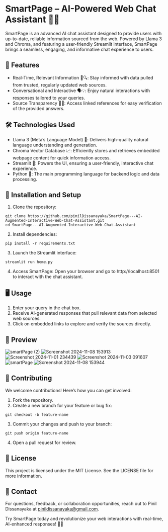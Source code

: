 # SmartPage – AI-Powered Web Chat Assistant 🤖💬
SmartPage is an advanced AI chat assistant designed to provide users with up-to-date, reliable information sourced from the web. Powered by Llama 3 and Chroma, and featuring a user-friendly Streamlit interface, SmartPage brings a seamless, engaging, and informative chat experience to users.

## 📢 Features
- Real-Time, Relevant Information 📅🔍: Stay informed with data pulled from trusted, regularly updated web sources.
- Conversational and Interactive 🗣️💡: Enjoy natural interactions with responses tailored to your queries.
- Source Transparency 🔗📑: Access linked references for easy verification of the provided answers.

## 🛠️ Technologies Used
- Llama 3 (Meta’s Language Model) 🦙: Delivers high-quality natural language understanding and generation.
- Chroma Vector Database 📈: Efficiently stores and retrieves embedded webpage content for quick information access.
- Streamlit 🎨: Powers the UI, ensuring a user-friendly, interactive chat experience.
- Python 🐍: The main programming language for backend logic and data processing.

## 🚀 Installation and Setup

1. Clone the repository:
```
git clone https://github.com/pinilDissanayaka/SmartPage---AI-Augmented-Interactive-Web-Chat-Assistant.git
cd SmartPage---AI-Augmented-Interactive-Web-Chat-Assistant
```

2. Install dependencies:
```
pip install -r requirements.txt
```

3. Launch the Streamlit interface:
```
streamlit run home.py
```

4. Access SmartPage: Open your browser and go to http://localhost:8501 to interact with the chat assistant.

## 🖥️ Usage
1. Enter your query in the chat box.
2. Receive AI-generated responses that pull relevant data from selected web sources.
3. Click on embedded links to explore and verify the sources directly.

## 📸 Preview
![smartPage (2)](https://github.com/user-attachments/assets/085043cd-5beb-4807-9607-7bd2f8e9b12c)
![Screenshot 2024-11-08 153913](https://github.com/user-attachments/assets/aa5f4bfd-9dc9-4886-9f77-6910f05be40a)
![Screenshot 2024-11-01 234439](https://github.com/user-attachments/assets/5e98ff89-725a-4be4-89e4-31aac58f6dd4)
![Screenshot 2024-11-03 091607](https://github.com/user-attachments/assets/29c6c365-451c-4988-b39e-e0e2bad159b3)
![smartPage](https://github.com/user-attachments/assets/74b3bf2f-81f7-4931-a545-e54a563c428c)
![Screenshot 2024-11-08 153944](https://github.com/user-attachments/assets/41b983e6-a271-4bd4-bd90-1250c9664df4)


## 🤝 Contributing
We welcome contributions! Here’s how you can get involved:

1. Fork the repository.
2. Create a new branch for your feature or bug fix:
```
git checkout -b feature-name
```
3. Commit your changes and push to your branch:
```
git push origin feature-name
```
4. Open a pull request for review.

## 📜 License
This project is licensed under the MIT License. See the LICENSE file for more information.

## 📧 Contact
For questions, feedback, or collaboration opportunities, reach out to Pinil Dissanayaka at pinildissanayaka@gmail.com.

Try SmartPage today and revolutionize your web interactions with real-time, AI-enhanced responses! 🚀✨
